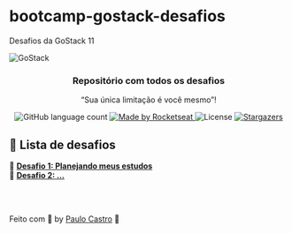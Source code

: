 # bootcamp-gostack-desafios
Desafios da GoStack 11

<img alt="GoStack" src="https://storage.googleapis.com/golden-wind/bootcamp-gostack/header-desafios.png" />

<h3 align="center">
  Repositório com todos os desafios
</h3>

<p align="center">“Sua única limitação é você mesmo”!</blockquote>

<p align="center">
  <img alt="GitHub language count" src="https://img.shields.io/github/languages/count/rocketseat/bootcamp-gostack-desafios?color=%2304D361">

  <a href="https://rocketseat.com.br">
    <img alt="Made by Rocketseat" src="https://img.shields.io/badge/made%20by-Rocketseat-%2304D361">
  </a>

  <img alt="License" src="https://img.shields.io/badge/license-MIT-%2304D361">

  <a href="https://github.com/Rocketseat/bootcamp-gostack-desafios/stargazers">
    <img alt="Stargazers" src="https://img.shields.io/github/stars/rocketseat/bootcamp-gostack-desafios?style=social">
  </a>
</p>


## :rocket: Lista de desafios

📄 **[Desafio 1: Planejando meus estudos](https://github.com/prenato84/bootcamp-gostack-desafios/tree/desafio-1)**
<br>
📄 **[Desafio 2: ...](#)**


<br><br>

Feito com 💜 by <a href="https://www.linkedin.com/in/prenato84">Paulo Castro</a> :wave:

